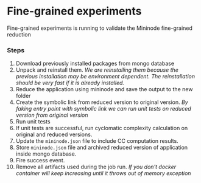 # Fine-grained experiments

Fine-grained experiments is running to validate the Mininode fine-grained reduction

### Steps

1. Download previously installed packages from mongo database
2. Unpack and reinstall them. _We are reinstalling them because the previous installation may be environment dependent. The reinstallation should be very fast if it is already installed._
3. Reduce the application using mininode and save the output to the new folder
4. Create the symbolic link from reduced version to original version. _By faking entry point with symbolic link we can run unit tests on reduced version from original version_
5. Run unit tests
6. If unit tests are successful, run cyclomatic complexity calculation on original and reduced versions.
7. Update the `mininode.json` file to include CC computation results.
8. Store `mininode.json` file and archived reduced version of application inside mongo database.
9. Fire success event.
10. Remove all artifacts used during the job run. _If you don't docker container will keep increasing until it throws out of memory exception_
